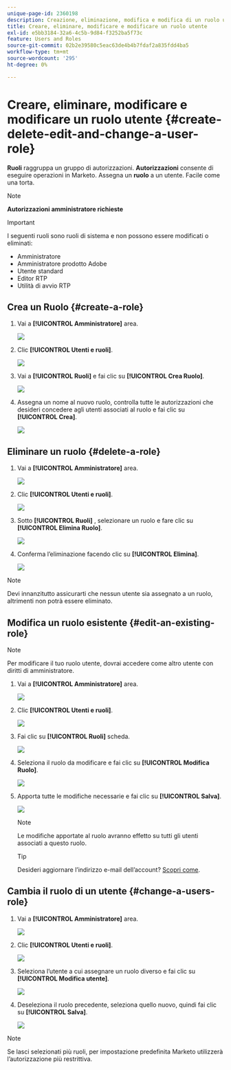 ```yaml
---
unique-page-id: 2360198
description: Creazione, eliminazione, modifica e modifica di un ruolo utente - Documenti Marketo - Documentazione del prodotto
title: Creare, eliminare, modificare e modificare un ruolo utente
exl-id: e5bb3184-32a6-4c5b-9d84-f3252ba5f73c
feature: Users and Roles
source-git-commit: 02b2e39580c5eac63de4b4b7fdaf2a835fdd4ba5
workflow-type: tm+mt
source-wordcount: '295'
ht-degree: 0%

---
```


# Creare, eliminare, modificare e modificare un ruolo utente {#create-delete-edit-and-change-a-user-role}

**Ruoli** raggruppa un gruppo di autorizzazioni. **Autorizzazioni** consente di eseguire operazioni in Marketo. Assegna un **ruolo** a un utente. Facile come una torta.

>[!NOTE]
>
>**Autorizzazioni amministratore richieste**

>[!IMPORTANT]
>
>I seguenti ruoli sono ruoli di sistema e non possono essere modificati o eliminati:
>
>* Amministratore
>* Amministratore prodotto Adobe
>* Utente standard
>* Editor RTP
>* Utilità di avvio RTP

## Crea un Ruolo {#create-a-role}

1. Vai a **[!UICONTROL Amministratore]** area.

   ![](assets/create-delete-edit-and-change-a-user-role-1.png)

1. Clic **[!UICONTROL Utenti e ruoli]**.

   ![](assets/create-delete-edit-and-change-a-user-role-2.png)

1. Vai a **[!UICONTROL Ruoli]** e fai clic su **[!UICONTROL Crea Ruolo]**.

   ![](assets/create-delete-edit-and-change-a-user-role-3.png)

1. Assegna un nome al nuovo ruolo, controlla tutte le autorizzazioni che desideri concedere agli utenti associati al ruolo e fai clic su **[!UICONTROL Crea]**.

   ![](assets/create-delete-edit-and-change-a-user-role-4.png)

## Eliminare un ruolo {#delete-a-role}

1. Vai a **[!UICONTROL Amministratore]** area.

   ![](assets/create-delete-edit-and-change-a-user-role-5.png)

1. Clic **[!UICONTROL Utenti e ruoli]**.

   ![](assets/create-delete-edit-and-change-a-user-role-6.png)

1. Sotto **[!UICONTROL Ruoli]** , selezionare un ruolo e fare clic su **[!UICONTROL Elimina Ruolo]**.

   ![](assets/create-delete-edit-and-change-a-user-role-7.png)

1. Conferma l’eliminazione facendo clic su **[!UICONTROL Elimina]**.

   ![](assets/create-delete-edit-and-change-a-user-role-8.png)

>[!NOTE]
>
>Devi innanzitutto assicurarti che nessun utente sia assegnato a un ruolo, altrimenti non potrà essere eliminato.

## Modifica un ruolo esistente {#edit-an-existing-role}

>[!NOTE]
>
>Per modificare il tuo ruolo utente, dovrai accedere come altro utente con diritti di amministratore.

1. Vai a **[!UICONTROL Amministratore]** area.

   ![](assets/create-delete-edit-and-change-a-user-role-9.png)

1. Clic **[!UICONTROL Utenti e ruoli]**.

   ![](assets/create-delete-edit-and-change-a-user-role-10.png)

1. Fai clic su **[!UICONTROL Ruoli]** scheda.

   ![](assets/create-delete-edit-and-change-a-user-role-11.png)

1. Seleziona il ruolo da modificare e fai clic su **[!UICONTROL Modifica Ruolo]**.

   ![](assets/create-delete-edit-and-change-a-user-role-12.png)

1. Apporta tutte le modifiche necessarie e fai clic su **[!UICONTROL Salva]**.

   ![](assets/create-delete-edit-and-change-a-user-role-13.png)

   >[!NOTE]
   >
   >Le modifiche apportate al ruolo avranno effetto su tutti gli utenti associati a questo ruolo.

   >[!TIP]
   >
   >Desideri aggiornare l’indirizzo e-mail dell’account? [Scopri come](/help/marketo/product-docs/administration/settings/edit-account-settings.md).

## Cambia il ruolo di un utente {#change-a-users-role}

1. Vai a **[!UICONTROL Amministratore]** area.

   ![](assets/create-delete-edit-and-change-a-user-role-14.png)

1. Clic **[!UICONTROL Utenti e ruoli]**.

   ![](assets/create-delete-edit-and-change-a-user-role-15.png)

1. Seleziona l’utente a cui assegnare un ruolo diverso e fai clic su **[!UICONTROL Modifica utente]**.

   ![](assets/create-delete-edit-and-change-a-user-role-16.png)

1. Deseleziona il ruolo precedente, seleziona quello nuovo, quindi fai clic su **[!UICONTROL Salva]**.

   ![](assets/create-delete-edit-and-change-a-user-role-17.png)

>[!NOTE]
>
>Se lasci selezionati più ruoli, per impostazione predefinita Marketo utilizzerà l’autorizzazione più restrittiva.
